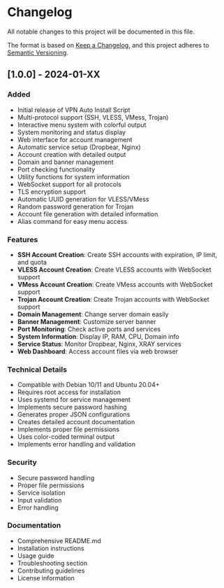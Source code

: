 # Changelog

All notable changes to this project will be documented in this file.

The format is based on [Keep a Changelog](https://keepachangelog.com/en/1.0.0/),
and this project adheres to [Semantic Versioning](https://semver.org/spec/v2.0.0.html).

## [1.0.0] - 2024-01-XX

### Added
- Initial release of VPN Auto Install Script
- Multi-protocol support (SSH, VLESS, VMess, Trojan)
- Interactive menu system with colorful output
- System monitoring and status display
- Web interface for account management
- Automatic service setup (Dropbear, Nginx)
- Account creation with detailed output
- Domain and banner management
- Port checking functionality
- Utility functions for system information
- WebSocket support for all protocols
- TLS encryption support
- Automatic UUID generation for VLESS/VMess
- Random password generation for Trojan
- Account file generation with detailed information
- Alias command for easy menu access

### Features
- **SSH Account Creation**: Create SSH accounts with expiration, IP limit, and quota
- **VLESS Account Creation**: Create VLESS accounts with WebSocket support
- **VMess Account Creation**: Create VMess accounts with WebSocket support
- **Trojan Account Creation**: Create Trojan accounts with WebSocket support
- **Domain Management**: Change server domain easily
- **Banner Management**: Customize server banner
- **Port Monitoring**: Check active ports and services
- **System Information**: Display IP, RAM, CPU, Domain info
- **Service Status**: Monitor Dropbear, Nginx, XRAY services
- **Web Dashboard**: Access account files via web browser

### Technical Details
- Compatible with Debian 10/11 and Ubuntu 20.04+
- Requires root access for installation
- Uses systemd for service management
- Implements secure password hashing
- Generates proper JSON configurations
- Creates detailed account documentation
- Implements proper file permissions
- Uses color-coded terminal output
- Implements error handling and validation

### Security
- Secure password handling
- Proper file permissions
- Service isolation
- Input validation
- Error handling

### Documentation
- Comprehensive README.md
- Installation instructions
- Usage guide
- Troubleshooting section
- Contributing guidelines
- License information